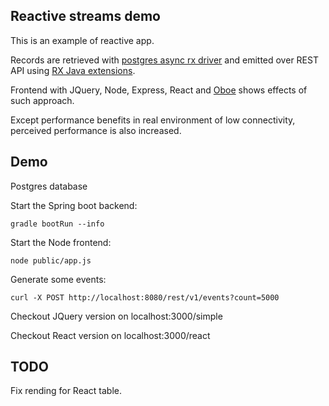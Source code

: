 ## Reactive streams demo

This is an example of reactive app. 

Records are retrieved with [postgres async rx driver](https://github.com/alaisi/postgres-async-driver) and emitted over REST API using [RX Java extensions](https://github.com/ReactiveX/RxJava).

Frontend with JQuery, Node, Express, React and [Oboe](https://github.com/jimhigson/oboe.js) shows effects of such approach.

Except performance benefits in real environment of low connectivity, perceived performance is also increased.
 
## Demo

Postgres database 

Start the Spring boot backend:

```
gradle bootRun --info
```

Start the Node frontend:

```
node public/app.js
```

Generate some events:

```
curl -X POST http://localhost:8080/rest/v1/events?count=5000
```

Checkout JQuery version on localhost:3000/simple

Checkout React version on localhost:3000/react

## TODO

Fix rending for React table.